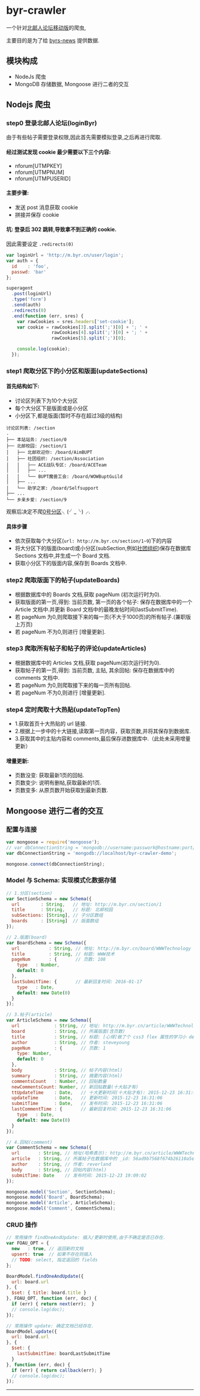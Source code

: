 # byr-crawler
一个针对[北邮人论坛移动版][1]的爬虫,

主要目的是为了给 [byrs-news][4] 提供数据.

## 模块构成
* NodeJs 爬虫
* MongoDB 存储数据, Mongoose 进行二者的交互

## Nodejs 爬虫
### step0 登录北邮人论坛(loginByr)
由于有些帖子需要登录权限,因此首先需要模拟登录,之后再进行爬取.

#### 经过测试发现 cookie 最少需要以下三个内容:
* nforum[UTMPKEY]
* nforum[UTMPNUM]
* nforum[UTMPUSERID]

#### 主要步骤:
* 发送 post 消息获取 cookie
* 拼接并保存 cookie

#### 坑: 登录后 302 跳转,导致拿不到正确的 cookie.
因此需要设定 `.redirects(0)`

```javascript
var loginUrl = 'http://m.byr.cn/user/login';
var auth = {
  id    : 'foo',
  passwd: 'bar'
};

superagent
  .post(loginUrl)
  .type('form')
  .send(auth)
  .redirects(0)
  .end(function (err, sres) {
    var rawCookies = sres.headers['set-cookie'];
    var cookie = rawCookies[3].split(';')[0] + '; ' +
                 rawCookies[4].split(';')[0] + '; ' +
                 rawCookies[5].split(';')[0];

    console.log(cookie);
  });
```


### step1 爬取分区下的小分区和版面(updateSections)
#### 首先结构如下:
* 讨论区列表下为10个大分区
* 每个大分区下是版面或是小分区
* 小分区下,都是版面(暂时不存在超过3级的结构)

```
讨论区列表: /section
.
├── 本站站务: /section/0
├── 北邮校园: /section/1
│   ├── 北邮欢迎你: /board/AimBUPT
│   ├── 社团组织: /section/Association
│   │   ├── ACE战队专区: /board/ACETeam
│   │   ├── ...
│   │   └── BUPT魔兽工会: /board/WOWBuptGuild
│   ├── ...
│   └── 助学之家: /board/Selfsupport
├── ...
└── 乡亲乡爱: /section/9
```

观察后决定不爬[0号分区][3]╮(╯_╰)╭.

#### 具体步骤
* 依次获取每个大分区(`url: http://m.byr.cn/section/1~9`)下的内容
* 将大分区下的版面(board)或小分区(subSection,例如[社团组织][2])保存在数据库 Sections 文档中,并生成一个 Board 文档.
* 获取小分区下的版面内容,保存到 Boards 文档中.

### step2 爬取版面下的帖子(updateBoards)
* 根据数据库中的 Boards 文档,获取 pageNum (初次运行时为0).
* 获取版面的第一页,得到: 当前页数, 第一页的各个帖子: 保存在数据库中的一个 Article 文档中.并更新 Board 文档中的最晚发帖时间(lastSubmitTime).
* 若 pageNum 为0,则爬取接下来的每一页(不大于1000页)的所有帖子.(兼职版上万页)
* 若 pageNum 不为0,则进行 [增量更新].

### step3 爬取所有帖子和帖子的评论(updateArticles)
* 根据数据库中的 Articles 文档,获取 pageNum(初次运行时为0).
* 获取帖子的第一页,得到: 当前页数, 主贴, 其余回帖: 保存在数据库中的 comments 文档中.
* 若 pageNum 为0,则爬取接下来的每一页所有回帖.
* 若 pageNum 不为0,则进行 [增量更新].

### step4 定时爬取十大热贴(updateTopTen)
* 1.获取首页十大热贴的 url 链接.
* 2.根据上一步中的十大链接,读取第一页内容，获取页数,并将其保存到数据库.
* 3.获取其中的主贴内容和 comments,最后保存进数据库中.（此处未采用增量更新）

#### 增量更新:
* 页数没变: 获取最新1页的回帖.
* 页数变少: 说明有删帖,获取最新的1页.
* 页数变多: 从原页数开始获取到最新页数.

## Mongoose 进行二者的交互
### 配置与连接
```javascript
var mongoose = require('mongoose');
// var dbConnectionString = 'mongodb://username:passwork@hostname:port/databasename';
var dbConnectionString = 'mongodb://localhost/byr-crawler-demo';

mongoose.connect(dbConnectionString);
```

### Model 与 Schema: 实现模式化数据存储
```javascript
// 1.分区(section)
var SectionSchema = new Schema({
  url        : String,   // 地址: http://m.byr.cn/section/1
  title      : String,   // 标题: 北邮校园
  subSections: [String], // 子分区数组
  boards     : [String]  // 版面数组
});

// 2.版面(board)
var BoardSchema = new Schema({
  url           : String, // 地址: http://m.byr.cn/board/WWWTechnology
  title         : String, // 标题: WWW技术
  pageNum       : {       // 页数: 108
    type   : Number,
    default: 0
  },
  lastSubmitTime: {       // 最新回复时间: 2016-01-17
    type   : Date,
    default: new Date(0)
  }
});

// 3.帖子(article)
var ArticleSchema = new Schema({
  url             : String, // 地址: http://m.byr.cn/article/WWWTechnology/33098
  board           : String, // 所属版面(含页数)
  title           : String, // 标题: [心得]做了个 css3 flex 属性的学习小 demo ～=￣ω￣=～
  author          : String, // 作者: steveyoung
  pageNum         : {       // 页数: 1
    type: Number,
    default: 0
  },
  body            : String, // 帖子内容(html)
  summary         : String, // 摘要内容(html)
  commentsCount   : Number, // 回贴数量
  newCommentsCount: Number, // 新回贴数量(十大贴才有)
  ttUpdateTime    : Date,   // 十大更新时间(十大贴才有): 2015-12-23 16:31:06
  updateTime      : Date,   // 更新时间: 2015-12-23 16:31:06
  submitTime      : Date,   // 发布时间: 2015-12-23 16:31:06
  lastCommentTime : {       // 最新回复时间: 2015-12-23 16:31:06
    type   : Date,
    default: new Date(0)
  }
});

// 4.回帖(comment)
var CommentSchema = new Schema({
  url       : String, // 地址(哈希表示): http://m.byr.cn/article/WWWTechnology/33098#1
  article   : String, // 所属帖子在数据库中的 _id: 56ad9b7568f674b26110a5e8
  author    : String, // 作者: reverland
  body      : String, // 回帖内容(html)
  submitTime: Date    // 发布时间: 2015-12-23 19:09:02
});

mongoose.model('Section', SectionSchema);
mongoose.model('Board', BoardSchema);
mongoose.model('Article', ArticleSchema);
mongoose.model('Comment', CommentSchema);
```

### CRUD 操作
```javascript
// 常用操作 findOneAndUpdate: 插入/更新时使用,由于不确定是否已存在.
var FOAU_OPT = {
  new   : true, // 返回新的文档
  upsert: true  // 如果不存在则插入
  // TODO: select, 指定返回的 fields
};

BoardModel.findOneAndUpdate({
  url: board.url
}, {
  $set: { title: board.title }
}, FOAU_OPT, function (err, doc) {
  if (err) { return next(err);  }
  // console.log(doc);
});

// 常用操作 update: 确定文档已经存在.
BoardModel.update({
  url: board.url
}, {
  $set: {
    lastSubmitTime: boardLastSubmitTime
  }
}, function (err, doc) {
  if (err) { return callback(err); }
  // console.log(doc);
});
```

---
[1]: http://m.byr.cn "北邮人论坛移动版"
[2]: http://m.byr.cn/section/Association "社团组织"
[3]: http://m.byr.cn/section/0 "本站站务"
[4]: https://github.com/BuptStEve/byrs-news "byrs-news"




